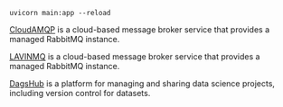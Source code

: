 ```
uvicorn main:app --reload
```

[CloudAMQP](https://api.cloudamqp.com/console/9aef7267-60df-418f-b59c-2a2856929d33/details) is a cloud-based message broker service that provides a managed RabbitMQ instance.

[LAVINMQ](https://leopard.lmq.cloudamqp.com/) is a cloud-based message broker service that provides a managed RabbitMQ instance.

[DagsHub](https://dagshub.com/hoaiphuongdg26/CI-build-failure-prediction-inference) is a platform for managing and sharing data science projects, including version control for datasets.
